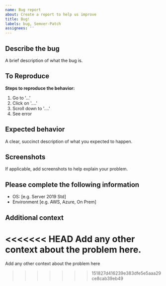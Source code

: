 ```yaml
---
name: Bug report
about: Create a report to help us improve
title: Bug!
labels: bug, Semver-Patch
assignees: ''
---
```


## Describe the bug

A brief description of what the bug is.

## To Reproduce

**Steps to reproduce the behavior:**

1. Go to '...'
2. Click on '....'
3. Scroll down to '....'
4. See error

## Expected behavior

A clear, succinct description of what you expected to happen.

## Screenshots

If applicable, add screenshots to help explain your problem.

## Please complete the following information

- OS: [e.g. Server 2019 Std]
- Environment [e.g. AWS, Azure, On Prem]

## Additional context

<<<<<<< HEAD
Add any other context about the problem here.
=======
Add any other context about the problem here
>>>>>>> 151827d416239e383dfe5e5aaa29ce8cab39eb49
